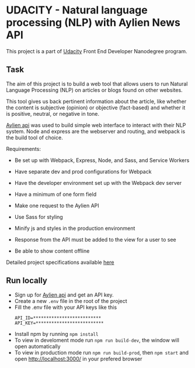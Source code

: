 # UDACITY - Natural language processing (NLP) with Aylien News API

This project is a part of [Udacity](https://www.udacity.com/) Front End Developer Nanodegree program.

## Task
The aim of this project is to build a web tool that allows users to run Natural Language Processing (NLP) on articles or blogs found on other websites. 

This tool gives us back pertinent information about the article, like whether the content is subjective (opinion) or objective (fact-based) and whether it is positive, neutral, or negative in tone.

[Aylien api](https://aylien.com/) was used to build simple web interface to interact with their NLP system. Node and express are the webserver and routing, and webpack is the build tool of choice.

Requirements: 

* Be set up with Webpack, Express, Node, and Sass, and Service Workers

* Have separate dev and prod configurations for Webpack

* Have the developer environment set up with the Webpack dev server

* Have a minimum of one form field

* Make one request to the Aylien API

* Use Sass for styling

* Minify js and styles in the production environment

* Response from the API must be added to the view for a user to see 

* Be able to show content offline

Detailed project specifications available [here](https://review.udacity.com/#!/rubrics/2668/view)

## Run locally
* Sign up for [Aylien api](https://developer.aylien.com/signup) and get an API key.
* Create a new ```.env``` file in the root of the project
* Fill the .env file with your API keys like this
  ```
  API_ID=**************************
  API_KEY=**************************
  ```
* Install npm by running ```npm install```
* To view in develoment mode run ```npm run build-dev```, the window will open automatically
* To view in production mode run ```npm run build-prod```, then ```npm start``` and open [http://localhost:3000/](http://localhost:3000/) in your prefered browser
